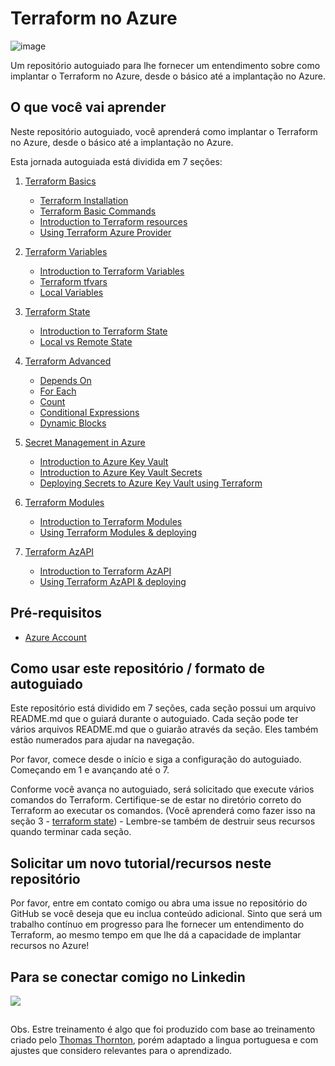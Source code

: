 # Terraform no Azure

![image](https://github.com/thiago88sp/terraform-treinamento/assets/54182968/f09ad7ae-adaa-4a89-8115-c1f903d14aa9)


Um repositório autoguiado para lhe fornecer um entendimento sobre como implantar o Terraform no Azure, desde o básico até a implantação no Azure.
## O que você vai aprender

Neste repositório autoguiado, você aprenderá como implantar o Terraform no Azure, desde o básico até a implantação no Azure.

Esta jornada autoguiada está dividida em 7 seções:

1. [Terraform Basics](https://github.com/thiago88sp/terraform-treinamento/tree/master/1-terraform-basics)
    - [Terraform Installation](https://github.com/thiago88sp/terraform-treinamento/tree/master/1-terraform-basics/1-terraform-installation)
    - [Terraform Basic Commands](https://github.com/thiago88sp/terraform-treinamento/tree/master/1-terraform-basics/2-terraform-commands)
    - [Introduction to Terraform resources](https://github.com/thiago88sp/terraform-treinamento/tree/master/1-terraform-basics/3-terraform-resources)
    - [Using Terraform Azure Provider](https://github.com/thiago88sp/terraform-treinamento/tree/master/1-terraform-basics/4-terraform-azure-provider)

2. [Terraform Variables](https://github.com/thiago88sp/terraform-treinamento/tree/master/2-terraform-variables)
    - [Introduction to Terraform Variables](https://github.com/thiago88sp/terraform-treinamento/blob/master/2-terraform-variables/1-terraform-variables.md)
    - [Terraform tfvars](https://github.com/thiago88sp/terraform-treinamento/blob/master/2-terraform-variables/2-terraform-tfvars.md)
    - [Local Variables](https://github.com/thiago88sp/terraform-treinamento/blob/master/2-terraform-variables/3-terraform-local-variables.md)

3. [Terraform State](https://github.com/thiago88sp/terraform-treinamento/tree/master/3-terraform-state)
    - [Introduction to Terraform State]()
    - [Local vs Remote State]()

4. [Terraform Advanced](https://github.com/thiago88sp/terraform-treinamento/tree/master/4-terraform-advanced)
    - [Depends On](https://github.com/thiago88sp/terraform-treinamento/tree/master/4-terraform-advanced/1-depends-on)
    - [For Each](https://github.com/thiago88sp/terraform-treinamento/tree/master/4-terraform-advanced/2-for-each)
    - [Count](https://github.com/thiago88sp/terraform-treinamento/tree/master/4-terraform-advanced/3-count)
    - [Conditional Expressions](https://github.com/thiago88sp/terraform-treinamento/tree/master/4-terraform-advanced/4-conditional-expressions)
    - [Dynamic Blocks](https://github.com/thiago88sp/terraform-treinamento/tree/master/4-terraform-advanced/5-dynamic-blocks)

5. [Secret Management in Azure](https://github.com/thiago88sp/terraform-treinamento/tree/master/5-secret-management-azure)
    - [Introduction to Azure Key Vault](https://github.com/thiago88sp/terraform-treinamento/blob/master/5-secret-management-azure/introduction-to-AzureKeyVault/README.md#introduction-to-azure-key-vault)
    - [Introduction to Azure Key Vault Secrets](https://github.com/thiago88sp/terraform-treinamento/blob/master/5-secret-management-azure/introduction-to-AzureKeyVault/README.md#introduction-to-azure-key-vault-secrets)
    - [Deploying Secrets to Azure Key Vault using Terraform](https://github.com/thiago88sp/terraform-treinamento/blob/master/5-secret-management-azure/README.md)

6. [Terraform Modules]()
    - [Introduction to Terraform Modules](https://github.com/thiago88sp/terraform-treinamento/tree/master/6-terraform-modules)
    - [Using Terraform Modules & deploying](https://github.com/thiago88sp/terraform-treinamento/blob/master/6-terraform-modules/README.md#terraform-module---reference)

7. [Terraform AzAPI]()
    - [Introduction to Terraform AzAPI](https://github.com/thiago88sp/terraform-treinamento/tree/master/7-terraform-azapi)
    - [Using Terraform AzAPI & deploying](https://github.com/thiago88sp/terraform-treinamento/tree/master/7-terraform-azapi#terraform-azapi---example)


## Pré-requisitos

- [Azure Account](https://azure.microsoft.com/en-us/free/)

## Como usar este repositório / formato de autoguiado

Este repositório está dividido em 7 seções, cada seção possui um arquivo README.md que o guiará durante o autoguiado. Cada seção pode ter vários arquivos README.md que o guiarão através da seção. Eles também estão numerados para ajudar na navegação.

Por favor, comece desde o início e siga a configuração do autoguiado. Começando em 1 e avançando até o 7.

Conforme você avança no autoguiado, será solicitado que execute vários comandos do Terraform. Certifique-se de estar no diretório correto do Terraform ao executar os comandos. (Você aprenderá como fazer isso na seção 3 - [terraform state](https://github.com/thiago88sp/terraform-treinamento/tree/master/3-terraform-state)) - Lembre-se também de destruir seus recursos quando terminar cada seção.

## Solicitar um novo tutorial/recursos neste repositório

Por favor, entre em contato comigo ou abra uma issue no repositório do GitHub se você deseja que eu inclua conteúdo adicional. Sinto que será um trabalho contínuo em progresso para lhe fornecer um entendimento do Terraform, ao mesmo tempo em que lhe dá a capacidade de implantar recursos no Azure!

## Para se conectar comigo no Linkedin
[<img src="https://img.shields.io/badge/linkedin-%230077B5.svg?&style=for-the-badge&logo=linkedin&logoColor=white" />](https://www.linkedin.com/in/thiagosouzapontes/)

##
Obs. Estre treinamento é algo que foi produzido com base ao treinamento criado pelo [Thomas Thornton](https://github.com/thomast1906), porém adaptado a lingua portuguesa e com ajustes que considero relevantes para o aprendizado.
